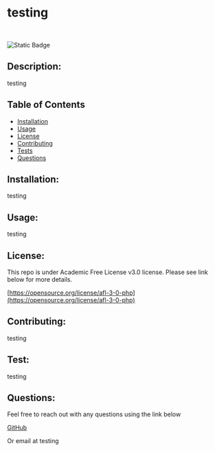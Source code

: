 # testing
<br>

 ![Static Badge](https://img.shields.io/badge/License-AFL_3.0-lightblue.svg)

## Description:
<p> testing

## Table of Contents
- [Installation](#installation)
- [Usage](#usage)
- [License](#license)
- [Contributing](#contributing)
- [Tests](#tests)
- [Questions](#questions)

## Installation:
<p> testing

## Usage:
<p> testing

## License:

<p> This repo is under Academic Free License v3.0 license.  Please see link below for more details. 
<br> 

[https://opensource.org/license/afl-3-0-php](https://opensource.org/license/afl-3-0-php)
  

## Contributing:
<p> testing

## Test: 
<p> testing

## Questions:
<p> Feel free to reach out with any questions using the link below
<br>

[GitHub](https://github.com/testing)
<p> Or email at testing